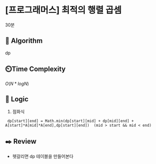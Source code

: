 # [프로그래머스] 최적의 행렬 곱셈

30분

## :pushpin: **Algorithm**

dp

## ⏲️**Time Complexity**

$O(N*logN)$

## :round_pushpin: **Logic**
1. 점화식
```
 dp[start][end] = Math.min(dp[start][mid] + dp[mid][end] + A[start]*A[mid]*A[end],dp[start][end])  (mid > start && mid < end)
```

## :black_nib: **Review**
- 헷갈리면 dp 테이블을 만들어본다
